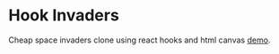 # Hook Invaders

Cheap space invaders clone using react hooks and html canvas [demo](https://hookinvaders.now.sh).
